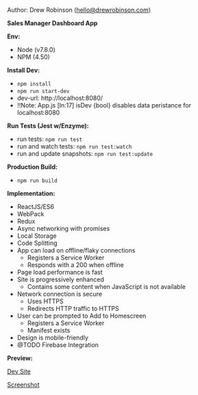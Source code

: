 Author: Drew Robinson (hello@drewrobinson.com)

**Sales Manager Dashboard App**

**Env:**
- Node (v7.8.0)
- NPM (4.50)

**Install Dev:**
- ```npm install```
- ```npm run start-dev```
- dev-url: http://localhost:8080/
- !!Note: App.js [ln:17] isDev {bool} disables data peristance for localhost:8080


**Run Tests (Jest w/Enzyme):**
- run tests: ```npm run test```
- run and watch tests: ```npm run test:watch```
- run and update snapshots: ```npm run test:update```

**Production Build:**
- ```npm run build```

**Implementation:**
 - ReactJS/ES6
 - WebPack
 - Redux
 - Async networking with promises
 - Local Storage
 - Code Splitting
 - App can load on offline/flaky connections
    - Registers a Service Worker
    - Responds with a 200 when offline
 - Page load performance is fast
 - Site is progressively enhanced
    - Contains some content when JavaScript is not available
 - Network connection is secure
    - Uses HTTPS
    - Redirects HTTP traffic to HTTPS
 - User can be prompted to Add to Homescreen
    - Registers a Service Worker
    - Manifest exists
 - Design is mobile-friendly
 - @TODO Firebase Integration


**Preview:**

[Dev Site](https://sales-manager-dashboard.firebaseapp.com/#/)

[Screenshot](https://www.screencast.com/t/j42B7MXxc)